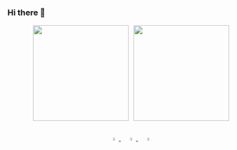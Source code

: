 ### Hi there 👋

<div align="center" style="display: flex; justify-content: center; align-items: center; gap: 10px;">
  <a href="https://github.com/SlavaMelanko">
    <img height="195" src="https://github-readme-stats.vercel.app/api?username=SlavaMelanko&show_icons=true&theme=dark&count_private=true" />
  </a>
  <a href="https://github.com/SlavaMelanko">
    <img height="195" src="https://github-readme-stats.vercel.app/api/top-langs/?username=SlavaMelanko&langs_count=10&layout=compact&theme=dark&hide=jupyter%20notebook" />
  </a>
</div>

<br/>

<div align="center">
  <a href="mailto:slava.melanko@gmail.com">
    <img width="4%" src="https://cdn-icons-png.flaticon.com/512/5968/5968534.png" />
  </a>
  <span style="color: transparent; font-size: 24px;">.</span>
  <a href="https://www.linkedin.com/in/slava-melanko/">
    <img width="4%" src="https://cdn-icons-png.flaticon.com/512/174/174857.png" />
  </a>
  <span style="color: transparent; font-size: 24px;">.</span>
  <a href="https://t.me/SlavaMelanko">
    <img width="4%" src="https://cdn-icons-png.flaticon.com/512/2111/2111646.png" />
  </a>
</div>
